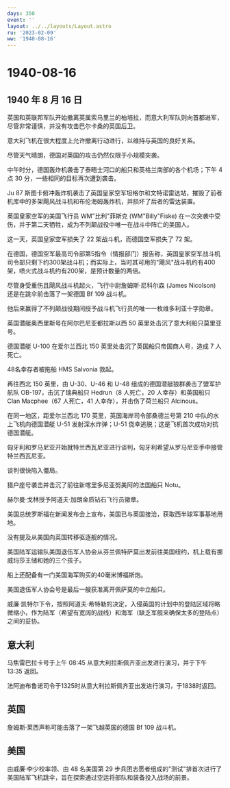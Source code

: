 ```yaml
---
days: 350
event: ''
layout: ../../layouts/Layout.astro
ru: '2023-02-09'
ww: '1940-08-16'
---
```


# 1940-08-16

## 1940 年 8 月 16 日

英国和英联邦军队开始撤离英属索马里兰的柏培拉，而意大利军队则向首都进军，尽管非常谨慎，并没有攻击巴尔卡桑的英国后卫。

意大利飞机在很大程度上允许撤离行动进行，以维持与英国的良好关系。

尽管天气晴朗，德国对英国的攻击仍然仅限于小规模突袭。

中午时分，德国轰炸机袭击了泰晤士河口的船只和英格兰南部的各个机场；下午 4
点 30 分，一些相同的目标再次遭到袭击。

Ju 87
斯图卡俯冲轰炸机袭击了英国皇家空军坦格尔和文特诺雷达站，摧毁了前者机库中的多架飓风战斗机和布伦海姆轰炸机，并损坏了后者的雷达装置。

英国皇家空军的美国飞行员 WM"比利"菲斯克 (WM"Billy"Fiske)
在一次突袭中受伤，并于第二天牺牲，成为不列颠战役中唯一在战斗中阵亡的美国人。

这一天，英国皇家空军损失了 22 架战斗机，而德国空军损失了 72 架。

在德国，德国空军最高司令部第5指令（情报部门）报告称，英国皇家空军战斗机司令部只剩下约300架战斗机；而实际上，当时其可用的"飓风"战斗机约有400架，喷火式战斗机约有200架，是预计数量的两倍。

尽管身受重伤且飓风战斗机起火，飞行中尉詹姆斯·尼科尔森 (James Nicolson)
还是在跳伞前击落了一架德国 Bf 109 战斗机。

他后来赢得了不列颠战役期间授予战斗机飞行员的唯一一枚维多利亚十字勋章。

英国潜艇奥西里斯号在阿尔巴尼亚都拉斯以西 50
英里处击沉了意大利船只莫里亚号。

德国潜艇 U-100 在爱尔兰西北 150 英里处击沉了英国船只帝国商人号，造成 7
人死亡。

48名幸存者被拖船 HMS Salvonia 救起。

再往西北 150 英里，由 U-30、U-46 和 U-48
组成的德国潜艇狼群袭击了盟军护航队 OB-197，击沉了瑞典船只 Hedrun（8
人死亡，20 人幸存）和英国船只 Clan Macphee（67 人死亡，41
人幸存），并击伤了荷兰船只 Alcinous。

在同一地区，距爱尔兰西北 170 英里，英国海岸司令部桑德兰号第 210
中队的水上飞机向德国潜艇 U-51 发射深水炸弹；U-51
侥幸逃脱；这是飞机首次成功对抗德国潜艇。

匈牙利和罗马尼亚开始就特兰西瓦尼亚进行谈判，匈牙利希望从罗马尼亚手中接管特兰西瓦尼亚。

谈判很快陷入僵局。

猎户座号袭击并击沉了前往新喀里多尼亚努美阿的法国船只 Notu。

赫尔曼·戈林授予阿道夫·加朗金质钻石飞行员徽章。

美国总统罗斯福在新闻发布会上宣布，美国已与英国接洽，获取西半球军事基地用地。

没有提及从美国向英国转移驱逐舰的情况。

美国陆军运输队美国退伍军人协会从芬兰佩特萨莫出发前往美国纽约，机上载有挪威玛莎王储和她的三个孩子。

船上还配备有一门美国海军购买的40毫米博福斯炮。

美国退伍军人协会号是最后一艘获准离开佩萨莫的中立船只。

威廉·凯特尔下令，按照阿道夫·希特勒的决定，入侵英国的计划中的登陆区域将略微缩小，作为陆军（希望有宽阔的战线）和海军（缺乏军舰来确保太多的登陆点）之间的妥协。

## 意大利

马焦雷巴拉卡号于上午 08:45 从意大利拉斯佩齐亚出发进行演习，并于下午
13:35 返回。

法阿迪布鲁诺司令于1325时从意大利拉斯佩齐亚出发进行演习，于1838时返回。

## 英国

詹姆斯·莱西声称可能击落了一架飞越英国的德国 Bf 109 战斗机。

## 美国

由威廉·李少校率领、由 48 名美国第 29
步兵团志愿者组成的"测试"排首次进行了美国陆军飞机跳伞，旨在探索通过空运将部队和装备投入战场的前景。